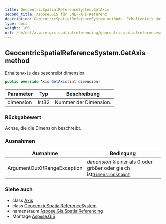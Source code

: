 ```yaml
---
title: GeocentricSpatialReferenceSystem.GetAxis
second_title: Aspose.GIS für .NET-API-Referenz
description: GeocentricSpatialReferenceSystem methode. ErhaltenAxis das beschreibt dimension.
type: docs
weight: 100
url: /de/net/aspose.gis.spatialreferencing/geocentricspatialreferencesystem/getaxis/
---
```

## GeocentricSpatialReferenceSystem.GetAxis method

Erhalten[`Axis`](../../axis/) das beschreibt dimension.

```csharp
public override Axis GetAxis(int dimension)
```

| Parameter | Typ | Beschreibung |
| --- | --- | --- |
| dimension | Int32 | Nummer der Dimension. |

### Rückgabewert

Achse, die die Dimension beschreibt.

### Ausnahmen

| Ausnahme | Bedingung |
| --- | --- |
| ArgumentOutOfRangeException | *dimension* kleiner als 0 oder größer oder gleich ist[`DimensionsCount`](../dimensionscount/) |

### Siehe auch

* class [Axis](../../axis/)
* class [GeocentricSpatialReferenceSystem](../)
* namensraum [Aspose.Gis.SpatialReferencing](../../geocentricspatialreferencesystem/)
* Montage [Aspose.GIS](../../../)


